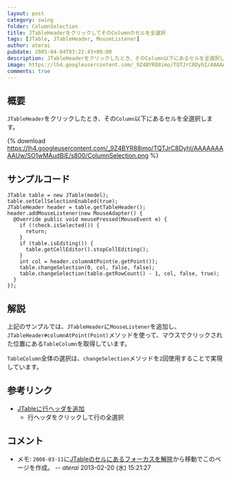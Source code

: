 ```yaml
---
layout: post
category: swing
folder: ColumnSelection
title: JTableHeaderをクリックしてそのColumnのセルを全選択
tags: [JTable, JTableHeader, MouseListener]
author: aterai
pubdate: 2005-04-04T03:22:43+09:00
description: JTableHeaderをクリックしたとき、そのColumn以下にあるセルを全選択します。
image: https://lh4.googleusercontent.com/_9Z4BYR88imo/TQTJrC8DyhI/AAAAAAAAAUw/SO1wMAudBiE/s800/ColumnSelection.png
comments: true
---
```

## 概要
`JTableHeader`をクリックしたとき、その`Column`以下にあるセルを全選択します。

{% download https://lh4.googleusercontent.com/_9Z4BYR88imo/TQTJrC8DyhI/AAAAAAAAAUw/SO1wMAudBiE/s800/ColumnSelection.png %}

## サンプルコード
<pre class="prettyprint"><code>JTable table = new JTable(model);
table.setCellSelectionEnabled(true);
JTableHeader header = table.getTableHeader();
header.addMouseListener(new MouseAdapter() {
  @Override public void mousePressed(MouseEvent e) {
    if (!check.isSelected()) {
      return;
    }
    if (table.isEditing()) {
      table.getCellEditor().stopCellEditing();
    }
    int col = header.columnAtPoint(e.getPoint());
    table.changeSelection(0, col, false, false);
    table.changeSelection(table.getRowCount() - 1, col, false, true);
  }
});
</code></pre>

## 解説
上記のサンプルでは、`JTableHeader`に`MouseListener`を追加し、`JTableHeader#columnAtPoint(Point)`メソッドを使って、マウスでクリックされた位置にある`TableColumn`を取得しています。

`TableColumn`全体の選択は、`changeSelection`メソッドを`2`回使用することで実現しています。

## 参考リンク
- [JTableに行ヘッダを追加](https://ateraimemo.com/Swing/TableRowHeader.html)
    - 行ヘッダをクリックして行の全選択

<!-- dummy comment line for breaking list -->

## コメント
- メモ: `2008-03-11`に[JTableのセルにあるフォーカスを解除](https://ateraimemo.com/Swing/AnchorSelection.html)から移動でこのページを作成。 -- *aterai* 2013-02-20 (水) 15:21:27

<!-- dummy comment line for breaking list -->
